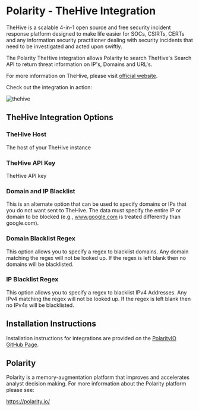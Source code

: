 # Polarity - TheHive Integration

TheHive is a scalable 4-in-1 open source and free security incident response platform designed to make life easier for SOCs, CSIRTs, CERTs and any information security practitioner dealing with security incidents that need to be investigated and acted upon swiftly.

The Polarity TheHive integration allows Polarity to search TheHive's Search API to return threat information on IP's, Domains and URL's.

For more information on TheHive, please visit [official website](https://thehive-project.org/).

Check out the integration in action:

![thehive](https://user-images.githubusercontent.com/22529325/56053166-5c93ba00-5d21-11e9-96a6-ea2b02ace95a.gif)

## TheHive Integration Options

### TheHive Host
The host of your TheHive instance

### TheHive API Key

TheHive API key

### Domain and IP Blacklist

This is an alternate option that can be used to specify domains or IPs that you do not want sent to TheHive.  The data must specify the entire IP or domain to be blocked (e.g., www.google.com is treated differently than google.com).

### Domain Blacklist Regex

This option allows you to specify a regex to blacklist domains.  Any domain matching the regex will not be looked up.  If the regex is left blank then no domains will be blacklisted.

### IP Blacklist Regex

This option allows you to specify a regex to blacklist IPv4 Addresses.  Any IPv4 matching the regex will not be looked up.  If the regex is left blank then no IPv4s will be blacklisted.

## Installation Instructions

Installation instructions for integrations are provided on the [PolarityIO GitHub Page](https://polarityio.github.io/).

## Polarity

Polarity is a memory-augmentation platform that improves and accelerates analyst decision making.  For more information about the Polarity platform please see:

https://polarity.io/
